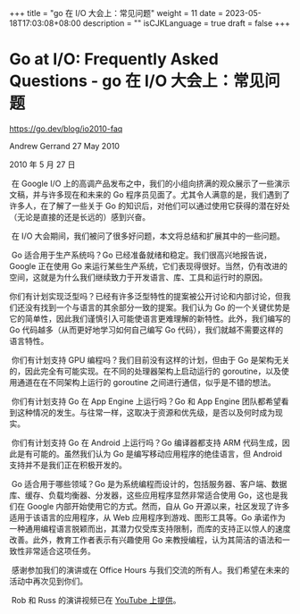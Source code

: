 +++
title = "go 在 I/O 大会上：常见问题"
weight = 11
date = 2023-05-18T17:03:08+08:00
description = ""
isCJKLanguage = true
draft = false
+++

# Go at I/O: Frequently Asked Questions - go 在 I/O 大会上：常见问题

https://go.dev/blog/io2010-faq

Andrew Gerrand
27 May 2010

2010 年 5 月 27 日

​	在 Google I/O 上的高调产品发布之中，我们的小组向挤满的观众展示了一些演示文稿，并与许多现在和未来的 Go 程序员见面了。尤其令人满意的是，我们遇到了许多人，在了解了一些关于 Go 的知识后，对他们可以通过使用它获得的潜在好处（无论是直接的还是长远的）感到兴奋。

​	在 I/O 大会期间，我们被问了很多好问题，本文将总结和扩展其中的一些问题。

​	Go 适合用于生产系统吗？Go 已经准备就绪和稳定。我们很高兴地报告说，Google 正在使用 Go 来运行某些生产系统，它们表现得很好。当然，仍有改进的空间，这就是为什么我们继续致力于开发语言、库、工具和运行时的原因。

​	你们有计划实现泛型吗？已经有许多泛型特性的提案被公开讨论和内部讨论，但我们还没有找到一个与语言的其余部分一致的提案。我们认为 Go 的一个关键优势是它的简单性，因此我们谨慎引入可能使语言更难理解的新特性。此外，我们编写的 Go 代码越多（从而更好地学习如何自己编写 Go 代码），我们就越不需要这样的语言特性。

​	你们有计划支持 GPU 编程吗？我们目前没有这样的计划，但由于 Go 是架构无关的，因此完全有可能实现。在不同的处理器架构上启动运行的 goroutine，以及使用通道在在不同架构上运行的 goroutine 之间进行通信，似乎是不错的想法。

​	你们有计划支持 Go 在 App Engine 上运行吗？Go 和 App Engine 团队都希望看到这种情况的发生。与往常一样，这取决于资源和优先级，是否以及何时成为现实。

​	你们有计划支持 Go 在 Android 上运行吗？Go 编译器都支持 ARM 代码生成，因此是有可能的。虽然我们认为 Go 是编写移动应用程序的绝佳语言，但 Android 支持并不是我们正在积极开发的。

​	Go 适合用于哪些领域？Go 是为系统编程而设计的，包括服务器、客户端、数据库、缓存、负载均衡器、分发器，这些应用程序显然非常适合使用 Go，这也是我们在 Google 内部开始使用它的方式。然而，自从 Go 开源以来，社区发现了许多适用于该语言的应用程序，从 Web 应用程序到游戏、图形工具等。Go 承诺作为一种通用编程语言脱颖而出，其潜力仅受库支持限制，而库的支持正以惊人的速度改善。此外，教育工作者表示有兴趣使用 Go 来教授编程，认为其简洁的语法和一致性非常适合这项任务。

​	感谢参加我们的演讲或在 Office Hours 与我们交流的所有人。我们希望在未来的活动中再次见到你们。

​	Rob 和 Russ 的演讲视频已在 [YouTube 上提供](https://youtu.be/jgVhBThJdXc)。

